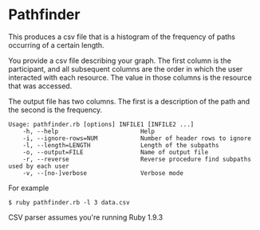 # Pathfinder

This produces a csv file that is a histogram of the frequency of paths occurring of a certain length.

You provide a csv file describing your graph. The first column is the participant, and all subsequent columns are the order in which the user interacted with each resource. The value in those columns is the resource that was accessed.

The output file has two columns. The first is a description of the path and the second is the frequency.

```
Usage: pathfinder.rb [options] INFILE1 [INFILE2 ...]
    -h, --help                       Help
    -i, --ignore-rows=NUM            Number of header rows to ignore
    -l, --length=LENGTH              Length of the subpaths
    -o, --output=FILE                Name of output file
    -r, --reverse                    Reverse procedure find subpaths used by each user
    -v, --[no-]verbose               Verbose mode
```

For example

```
$ ruby pathfinder.rb -l 3 data.csv
```

CSV parser assumes you're running Ruby 1.9.3